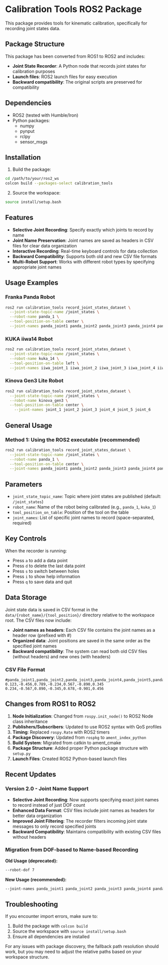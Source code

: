 # Calibration Tools ROS2 Package

This package provides tools for kinematic calibration, specifically for recording joint states data.

## Package Structure

This package has been converted from ROS1 to ROS2 and includes:

- **Joint State Recorder**: A Python node that records joint states for calibration purposes
- **Launch files**: ROS2 launch files for easy execution
- **Backward compatibility**: The original scripts are preserved for compatibility

## Dependencies

- ROS2 (tested with Humble/Iron)
- Python packages:
  - numpy
  - pynput
  - rclpy
  - sensor_msgs

## Installation

1. Build the package:
```bash
cd /path/to/your/ros2_ws
colcon build --packages-select calibration_tools
```

2. Source the workspace:
```bash
source install/setup.bash
```

## Features

- **Selective Joint Recording**: Specify exactly which joints to record by name
- **Joint Name Preservation**: Joint names are saved as headers in CSV files for clear data organization
- **Interactive Recording**: Real-time keyboard controls for data collection
- **Backward Compatibility**: Supports both old and new CSV file formats
- **Multi-Robot Support**: Works with different robot types by specifying appropriate joint names

## Usage Examples

### Franka Panda Robot
```bash
ros2 run calibration_tools record_joint_states_dataset \
  --joint-state-topic-name /joint_states \
  --robot-name panda_1 \
  --tool-position-on-table center \
  --joint-names panda_joint1 panda_joint2 panda_joint3 panda_joint4 panda_joint5 panda_joint6 panda_joint7
```

### KUKA iiwa14 Robot
```bash
ros2 run calibration_tools record_joint_states_dataset \
  --joint-state-topic-name /joint_states \
  --robot-name kuka_14 \
  --tool-position-on-table left \
  --joint-names iiwa_joint_1 iiwa_joint_2 iiwa_joint_3 iiwa_joint_4 iiwa_joint_5 iiwa_joint_6 iiwa_joint_7
```

### Kinova Gen3 Lite Robot
```bash
ros2 run calibration_tools record_joint_states_dataset \
  --joint-state-topic-name /joint_states \
  --robot-name kinova_gen3 \
  --tool-position-on-table center \
    --joint-names joint_1 joint_2 joint_3 joint_4 joint_5 joint_6
```

## General Usage

### Method 1: Using the ROS2 executable (recommended)

```bash
ros2 run calibration_tools record_joint_states_dataset \
  --joint-state-topic-name /joint_states \
  --robot-name panda_1 \
  --tool-position-on-table center \
  --joint-names panda_joint1 panda_joint2 panda_joint3 panda_joint4 panda_joint5 panda_joint6 panda_joint7
```

## Parameters

- `joint_state_topic_name`: Topic where joint states are published (default: `/joint_states`)
- `robot_name`: Name of the robot being calibrated (e.g., `panda_1`, `kuka_1`)
- `tool_position_on_table`: Position of the tool on the table
- `joint_names`: List of specific joint names to record (space-separated, required)

## Key Controls

When the recorder is running:
- Press `a` to add a data point
- Press `d` to delete the last data point
- Press `s` to switch between holes
- Press `i` to show help information
- Press `q` to save data and quit

## Data Storage

Joint state data is saved in CSV format in the `data/{robot_name}/{tool_position}/` directory relative to the workspace root. The CSV files now include:

- **Joint names as headers**: Each CSV file contains the joint names as a header row (prefixed with #)
- **Organized data**: Joint positions are saved in the same order as the specified joint names
- **Backward compatibility**: The system can read both old CSV files (without headers) and new ones (with headers)

### CSV File Format

```csv
#panda_joint1,panda_joint2,panda_joint3,panda_joint4,panda_joint5,panda_joint6,panda_joint7
0.123,-0.456,0.789,-0.234,0.567,-0.890,0.345
0.234,-0.567,0.890,-0.345,0.678,-0.901,0.456
```

## Changes from ROS1 to ROS2

1. **Node Initialization**: Changed from `rospy.init_node()` to ROS2 Node class inheritance
2. **Publishers/Subscribers**: Updated to use ROS2 syntax with QoS profiles
3. **Timing**: Replaced `rospy.Rate` with ROS2 timers
4. **Package Discovery**: Updated from `rospkg` to `ament_index_python`
5. **Build System**: Migrated from catkin to ament_cmake
6. **Package Structure**: Added proper Python package structure with `setup.py`
7. **Launch Files**: Created ROS2 Python-based launch files

## Recent Updates

### Version 2.0 - Joint Name Support
- **Selective Joint Recording**: Now supports specifying exact joint names to record instead of just DOF count
- **Enhanced Data Format**: CSV files include joint names as headers for better data organization
- **Improved Joint Filtering**: The recorder filters incoming joint state messages to only record specified joints
- **Backward Compatibility**: Maintains compatibility with existing CSV files without headers

### Migration from DOF-based to Name-based Recording

**Old Usage (deprecated):**
```bash
--robot-dof 7
```

**New Usage (recommended):**
```bash
--joint-names panda_joint1 panda_joint2 panda_joint3 panda_joint4 panda_joint5 panda_joint6 panda_joint7
```

## Troubleshooting

If you encounter import errors, make sure to:

1. Build the package with `colcon build`
2. Source the workspace with `source install/setup.bash`
3. Ensure all dependencies are installed

For any issues with package discovery, the fallback path resolution should work, but you may need to adjust the relative paths based on your workspace structure.
